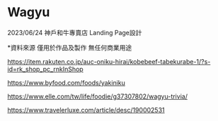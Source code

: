 # Wagyu
2023/06/24
神戶和牛專賣店 Landing Page設計



*資料來源 僅用於作品及製作 無任何商業用途

  https://item.rakuten.co.jp/auc-oniku-hirai/kobebeef-tabekurabe-1/?s-id=rk_shop_pc_rnkInShop
  
  https://www.byfood.com/foods/yakiniku
  
  https://www.elle.com/tw/life/foodie/g37307802/wagyu-trivia/
  
  https://www.travelerluxe.com/article/desc/190002531
